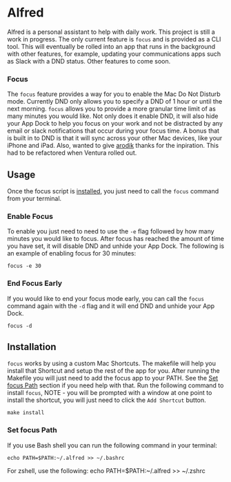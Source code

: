 # Alfred
Alfred is a personal assistant to help with daily work. This project is still a work in progress. The only current feature is `focus` and is provided as a CLI tool. This will eventually be rolled into an app that runs in the background with other features, for example, updating your communications apps such as Slack with a DND status. Other features to come soon.

### Focus
The `focus` feature provides a way for you to enable the Mac Do Not Disturb mode. Currently DND only allows you to specify a DND of 1 hour or until the next morning. `focus` allows you to provide a more granular time limit of as many minutes you would like. Not only does it enable DND, it will also hide your App Dock to help you focus on your work and not be distracted by any email or slack notifications that occur during your focus time. A bonus that is built in to DND is that it will sync across your other Mac devices, like your iPhone and iPad. Also, wanted to give [arodik](https://github.com/arodik) thanks for the inpiration. This had to be refactored when Ventura rolled out.

## Usage
Once the focus script is [installed](#installation), you just need to call the `focus` command from your terminal.
### Enable Focus
To enable you just need to need to use the `-e` flag followed by how many minutes you would like to focus. After focus has reached the amount of time you have set, it will disable DND and unhide your App Dock. The following is an example of enabling focus for 30 minutes:
```
focus -e 30
```
### End Focus Early
If you would like to end your focus mode early, you can call the `focus` command again with the `-d` flag and it will end DND and unhide your App Dock.
```
focus -d
```

## Installation
`focus` works by using a custom Mac Shortcuts. The makefile will help you install that Shortcut and setup the rest of the app for you. After running the Makefile you will just need to add the focus app to your PATH. See the [Set focus Path](#set-focus-path) section if you need help with that. Run the following command to install `focus`, NOTE - you will be prompted with a window at one point to install the shortcut, you will just need to click the `Add Shortcut` button.
```
make install
```

### Set focus Path
If you use Bash shell you can run the following command in your terminal:
```
echo PATH=$PATH:~/.alfred >> ~/.bashrc
```
For zshell, use the following:
echo PATH=$PATH:~/.alfred >> ~/.zshrc